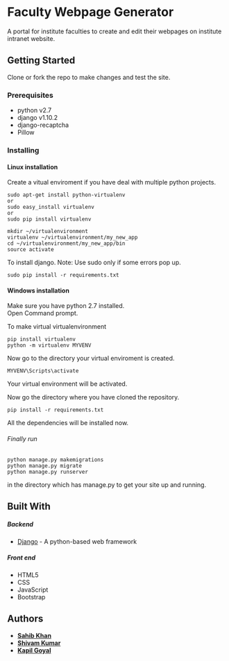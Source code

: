 # Faculty Webpage Generator

A portal for institute faculties to create and edit their webpages on institute intranet website.

## Getting Started

Clone or fork the repo to make changes and test the site.

### Prerequisites

* python v2.7
* django v1.10.2
* django-recaptcha
* Pillow



### Installing
#### Linux installation
Create a vitual enviroment if you have deal with multiple python projects.

```
sudo apt-get install python-virtualenv
or
sudo easy_install virtualenv
or
sudo pip install virtualenv
```

```
mkdir ~/virtualenvironment
virtualenv ~/virtualenvironment/my_new_app
cd ~/virtualenvironment/my_new_app/bin
source activate
```

To install django.
Note: Use sudo only if some errors pop up.

```
sudo pip install -r requirements.txt
```
#### Windows installation
Make sure you have python 2.7 installed. <br>
Open Command prompt.

To make virtual virtualenvironment

```
pip install virtualenv
python -m virtualenv MYVENV
```
Now go to the directory your virtual enviroment is created.

```
MYVENV\Scripts\activate
```
Your virtual environment will be activated. <br>

Now go the directory where you have cloned the repository.
```
pip install -r requirements.txt
```
All the dependencies will be installed now.

###### Finally run

```
python manage.py makemigrations
python manage.py migrate
python manage.py runserver
```

in the directory which has manage.py to get your site up and running.


## Built With
##### Backend
* [Django](https://www.djangoproject.com/) - A python-based web framework

##### Front end
* HTML5
* CSS
* JavaScript
* Bootstrap

## Authors

* **[Sahib Khan](https://github.com/sahib-khan)**
* **[Shivam Kumar](https://github.com/shivamkr143)**
* **[Kapil Goyal](https://github.com/kapil-goyal)**
